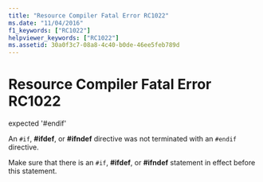 ```yaml
---
title: "Resource Compiler Fatal Error RC1022"
ms.date: "11/04/2016"
f1_keywords: ["RC1022"]
helpviewer_keywords: ["RC1022"]
ms.assetid: 30a0f3c7-08a8-4c40-b0de-46ee5feb789d
---
```

# Resource Compiler Fatal Error RC1022

expected '#endif'

An `#if`, **#ifdef**, or **#ifndef** directive was not terminated with an `#endif` directive.

Make sure that there is an `#if`, **#ifdef**, or **#ifndef** statement in effect before this statement.